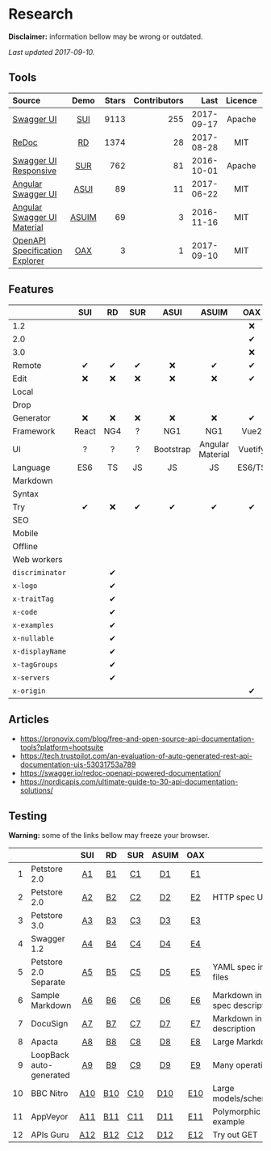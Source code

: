 # Research

**Disclaimer:** information bellow may be wrong or outdated.
 
 _Last updated 2017-09-10._

## Tools

|Source|Demo|Stars|Contributors|Last|Licence|Status|
|:---|:---:|---:|---:|---:|:---:|:---:|
|[Swagger UI](https://github.com/swagger-api/swagger-ui)|[SUI](http://petstore.swagger.io/)|9113|255|2017-09-17|Apache|active
|[ReDoc](https://github.com/Rebilly/ReDoc)|[RD](https://rebilly.github.io/ReDoc/)|1374|28|2017-08-28|MIT|active
|[Swagger UI Responsive](https://github.com/jensoleg/swagger-ui)|[SUR](http://swaggerui.herokuapp.com/?url=http://petstore.swagger.io/v2/swagger.json)|762|81|2016-10-01|Apache|?
|[Angular Swagger UI](https://github.com/Orange-OpenSource/angular-swagger-ui)|[ASUI](http://orange-opensource.github.io/angular-swagger-ui/)|89|11|2017-06-22|MIT|?
|[Angular Swagger UI Material](https://github.com/darosh/angular-swagger-ui-material)|[ASUIM](http://darosh.github.io/angular-swagger-ui-material/)|69|3|2016-11-16|MIT|abandoned
|[OpenAPI Specification Explorer](https://github.com/darosh/oax)|[OAX](https://darosh.github.io/oax/)|3|1|2017-09-10|MIT|WIP

## Features

|&nbsp;     |SUI  |RD   |SUR  |ASUI |ASUIM|OAX  |
|:----------|:---:|:---:|:---:|:---:|:---:|:---:|
|1.2        |     |     |     |     |     |❌    |
|2.0        |     |     |     |     |     |✔    |
|3.0        |     |     |     |     |     |❌    |
|Remote     |✔    |✔   |✔    |❌   |✔    |✔    |
|Edit       |❌   |❌   |❌    |❌   |❌    |✔    |
|Local| | | | | | |
|Drop| | | | | | |
|Generator  |❌   |❌   |❌    |❌   |❌    |✔    |
|Framework  |React|NG4  |?    |NG1  |NG1  |Vue2 |
|UI         |?    |?    |?    |Bootstrap|Angular Material|Vuetify|
|Language   |ES6  |TS   |JS   |JS   |JS   |ES6/TS|
|Markdown   | | | | | | |
|Syntax| | | | | | |
|Try        |✔    |❌    |✔    |✔    |✔   |✔    |
|SEO| | | | | | |
|Mobile| | | | | | |
|Offline| | | | | | |
|Web workers| | | | | | |
|`discriminator`| |✔| | | | |
|`x-logo`       | |✔| | | | |
|`x-traitTag`   | |✔| | | | |
|`x-code`       | |✔| | | | |
|`x-examples`   | |✔| | | | |
|`x-nullable`   | |✔| | | | |
|`x-displayName`| |✔| | | | |
|`x-tagGroups`  | |✔| | | | |
|`x-servers`    | |✔| | | | |
|`x-origin`     | | | | | |✔|

## Articles

- https://pronovix.com/blog/free-and-open-source-api-documentation-tools?platform=hootsuite
- https://tech.trustpilot.com/an-evaluation-of-auto-generated-rest-api-documentation-uis-53031753a789
- https://swagger.io/redoc-openapi-powered-documentation/
- https://nordicapis.com/ultimate-guide-to-30-api-documentation-solutions/

## Testing

**Warning:** some of the links bellow may freeze your browser.

 &nbsp;| &nbsp;|SUI|RD|SUR|ASUIM|OAX|&nbsp;
---:|:---|:---:|:---:|:---:|:---:|:---:|:---
|1|Petstore 2.0|[A1](http://petstore.swagger.io/?url=https://cdn.rawgit.com/swagger-api/swagger-ui/f0fdc661/test/e2e/specs/petstore.json)|[B1](https://rebilly.github.io/ReDoc/?url=https://cdn.rawgit.com/swagger-api/swagger-ui/f0fdc661/test/e2e/specs/petstore.json)|[C1](http://swaggerui.herokuapp.com/?url=https://cdn.rawgit.com/swagger-api/swagger-ui/f0fdc661/test/e2e/specs/petstore.json)|[D1](http://darosh.github.io/angular-swagger-ui-material/#/?url=https://cdn.rawgit.com/swagger-api/swagger-ui/f0fdc661/test/e2e/specs/petstore.json)|[E1](https://darosh.github.io/oax/#/?url=https://cdn.rawgit.com/swagger-api/swagger-ui/f0fdc661/test/e2e/specs/petstore.json)||
|2|Petstore 2.0|[A2](http://petstore.swagger.io/?url=http://cdn.rawgit.com/swagger-api/swagger-ui/f0fdc661/test/e2e/specs/petstore.json)|[B2](https://rebilly.github.io/ReDoc/?url=http://cdn.rawgit.com/swagger-api/swagger-ui/f0fdc661/test/e2e/specs/petstore.json)|[C2](http://swaggerui.herokuapp.com/?url=http://cdn.rawgit.com/swagger-api/swagger-ui/f0fdc661/test/e2e/specs/petstore.json)|[D2](http://darosh.github.io/angular-swagger-ui-material/#/?url=http://cdn.rawgit.com/swagger-api/swagger-ui/f0fdc661/test/e2e/specs/petstore.json)|[E2](https://darosh.github.io/oax/#/?url=http://cdn.rawgit.com/swagger-api/swagger-ui/f0fdc661/test/e2e/specs/petstore.json)|HTTP spec URL|
|3|Petstore 3.0|[A3](http://petstore.swagger.io/?url=https://cdn.rawgit.com/OAI/OpenAPI-Specification/OpenAPI.next/examples/v3.0/petstore.yaml)|[B3](https://rebilly.github.io/ReDoc/?url=https://cdn.rawgit.com/OAI/OpenAPI-Specification/OpenAPI.next/examples/v3.0/petstore.yaml)|[C3](http://swaggerui.herokuapp.com/?url=https://cdn.rawgit.com/OAI/OpenAPI-Specification/OpenAPI.next/examples/v3.0/petstore.yaml)|[D3](http://darosh.github.io/angular-swagger-ui-material/#/?url=https://cdn.rawgit.com/OAI/OpenAPI-Specification/OpenAPI.next/examples/v3.0/petstore.yaml)|[E3](https://darosh.github.io/oax/#/?url=https://cdn.rawgit.com/OAI/OpenAPI-Specification/OpenAPI.next/examples/v3.0/petstore.yaml)||
|4|Swagger 1.2|[A4](http://petstore.swagger.io/?url=https://darosh.github.io/openapi-samples/specs/swagger-1.2/swagger-1.2.json)|[B4](https://rebilly.github.io/ReDoc/?url=https://darosh.github.io/openapi-samples/specs/swagger-1.2/swagger-1.2.json)|[C4](http://swaggerui.herokuapp.com/?url=https://darosh.github.io/openapi-samples/specs/swagger-1.2/swagger-1.2.json)|[D4](http://darosh.github.io/angular-swagger-ui-material/#/?url=https://darosh.github.io/openapi-samples/specs/swagger-1.2/swagger-1.2.json)|[E4](https://darosh.github.io/oax/#/?url=https://darosh.github.io/openapi-samples/specs/swagger-1.2/swagger-1.2.json)||
|5|Petstore 2.0 Separate|[A5](http://petstore.swagger.io/?url=https://raw.githubusercontent.com/OAI/OpenAPI-Specification/master/examples/v2.0/yaml/petstore-separate/spec/swagger.yaml)|[B5](https://rebilly.github.io/ReDoc/?url=https://raw.githubusercontent.com/OAI/OpenAPI-Specification/master/examples/v2.0/yaml/petstore-separate/spec/swagger.yaml)|[C5](http://swaggerui.herokuapp.com/?url=https://raw.githubusercontent.com/OAI/OpenAPI-Specification/master/examples/v2.0/yaml/petstore-separate/spec/swagger.yaml)|[D5](http://darosh.github.io/angular-swagger-ui-material/#/?url=https://raw.githubusercontent.com/OAI/OpenAPI-Specification/master/examples/v2.0/yaml/petstore-separate/spec/swagger.yaml)|[E5](https://darosh.github.io/oax/#/?url=https://raw.githubusercontent.com/OAI/OpenAPI-Specification/master/examples/v2.0/yaml/petstore-separate/spec/swagger.yaml)|YAML spec in 5 files|
|6|Sample Markdown|[A6](http://petstore.swagger.io/?url=https://darosh.github.io/openapi-samples/specs/markdown/markdown.json)|[B6](https://rebilly.github.io/ReDoc/?url=https://darosh.github.io/openapi-samples/specs/markdown/markdown.json)|[C6](http://swaggerui.herokuapp.com/?url=https://darosh.github.io/openapi-samples/specs/markdown/markdown.json)|[D6](http://darosh.github.io/angular-swagger-ui-material/#/?url=https://darosh.github.io/openapi-samples/specs/markdown/markdown.json)|[E6](https://darosh.github.io/oax/#/?url=https://darosh.github.io/openapi-samples/specs/markdown/markdown.json)|Markdown in spec description|
|7|DocuSign|[A7](http://petstore.swagger.io/?url=https://darosh.github.io/openapi-directory-lite/specs/docusign.net/v2.json)|[B7](https://rebilly.github.io/ReDoc/?url=https://darosh.github.io/openapi-directory-lite/specs/docusign.net/v2.json)|[C7](http://swaggerui.herokuapp.com/?url=https://darosh.github.io/openapi-directory-lite/specs/docusign.net/v2.json)|[D7](http://darosh.github.io/angular-swagger-ui-material/#/?url=https://darosh.github.io/openapi-directory-lite/specs/docusign.net/v2.json)|[E7](https://darosh.github.io/oax/#/?url=https://darosh.github.io/openapi-directory-lite/specs/docusign.net/v2.json)|Markdown in tag description|
|8|Apacta|[A8](http://petstore.swagger.io/?url=https://darosh.github.io/openapi-directory-lite/specs/apacta.com/0.0.1.json)|[B8](https://rebilly.github.io/ReDoc/?url=https://darosh.github.io/openapi-directory-lite/specs/apacta.com/0.0.1.json)|[C8](http://swaggerui.herokuapp.com/?url=https://darosh.github.io/openapi-directory-lite/specs/apacta.com/0.0.1.json)|[D8](http://darosh.github.io/angular-swagger-ui-material/#/?url=https://darosh.github.io/openapi-directory-lite/specs/apacta.com/0.0.1.json)|[E8](https://darosh.github.io/oax/#/?url=https://darosh.github.io/openapi-directory-lite/specs/apacta.com/0.0.1.json)|Large Markdown|
|9|LoopBack auto-generated|[A9](http://petstore.swagger.io/?url=https://darosh.github.io/openapi-samples/specs/loopback-drupal/loopback-drupal.json)|[B9](https://rebilly.github.io/ReDoc/?url=https://darosh.github.io/openapi-samples/specs/loopback-drupal/loopback-drupal.json)|[C9](http://swaggerui.herokuapp.com/?url=https://darosh.github.io/openapi-samples/specs/loopback-drupal/loopback-drupal.json)|[D9](http://darosh.github.io/angular-swagger-ui-material/#/?url=https://darosh.github.io/openapi-samples/specs/loopback-drupal/loopback-drupal.json)|[E9](https://darosh.github.io/oax/#/?url=https://darosh.github.io/openapi-samples/specs/loopback-drupal/loopback-drupal.json)|Many operations|
|10|BBC Nitro|[A10](http://petstore.swagger.io/?url=https://darosh.github.io/openapi-directory-lite/specs/bbc.com/1.0.0.json)|[B10](https://rebilly.github.io/ReDoc/?url=https://darosh.github.io/openapi-directory-lite/specs/bbc.com/1.0.0.json)|[C10](http://swaggerui.herokuapp.com/?url=https://darosh.github.io/openapi-directory-lite/specs/bbc.com/1.0.0.json)|[D10](http://darosh.github.io/angular-swagger-ui-material/#/?url=https://darosh.github.io/openapi-directory-lite/specs/bbc.com/1.0.0.json)|[E10](https://darosh.github.io/oax/#/?url=https://darosh.github.io/openapi-directory-lite/specs/bbc.com/1.0.0.json)|Large models/schemes|
|11|AppVeyor|[A11](http://petstore.swagger.io/?url=https://raw.githubusercontent.com/kevinoid/appveyor-swagger/master/swagger-polymorphic.yaml)|[B11](https://rebilly.github.io/ReDoc/?url=https://raw.githubusercontent.com/kevinoid/appveyor-swagger/master/swagger-polymorphic.yaml)|[C11](http://swaggerui.herokuapp.com/?url=https://raw.githubusercontent.com/kevinoid/appveyor-swagger/master/swagger-polymorphic.yaml)|[D11](http://darosh.github.io/angular-swagger-ui-material/#/?url=https://raw.githubusercontent.com/kevinoid/appveyor-swagger/master/swagger-polymorphic.yaml)|[E11](https://darosh.github.io/oax/#/?url=https://raw.githubusercontent.com/kevinoid/appveyor-swagger/master/swagger-polymorphic.yaml)|Polymorphic example|
|12|APIs Guru|[A12](http://petstore.swagger.io/?url=https://darosh.github.io/openapi-directory-lite/specs/apis.guru/2.0.json)|[B12](https://rebilly.github.io/ReDoc/?url=https://darosh.github.io/openapi-directory-lite/specs/apis.guru/2.0.json)|[C12](http://swaggerui.herokuapp.com/?url=https://darosh.github.io/openapi-directory-lite/specs/apis.guru/2.0.json)|[D12](http://darosh.github.io/angular-swagger-ui-material/#/?url=https://darosh.github.io/openapi-directory-lite/specs/apis.guru/2.0.json)|[E12](https://darosh.github.io/oax/#/?url=https://darosh.github.io/openapi-directory-lite/specs/apis.guru/2.0.json)|Try out GET|

